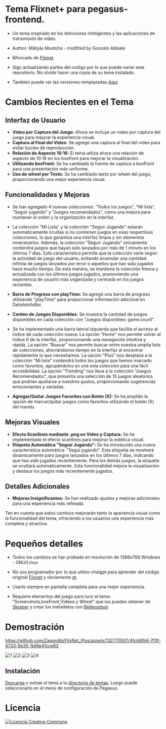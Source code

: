 # Tema Flixnet+ para pegasus-frontend.
 - Un tema inspirado en los televisores inteligentes y las aplicaciones de transmisión de video.
 - Author: Mátyás Mustoha - modified by Gonzalo Abbate
 - Bifurcado de [Flixnet](https://github.com/mmatyas/pegasus-theme-flixnet)



- Sigo actualizando partes del codigo por lo que puede variar este repositorio. No olvide hacer una copia de su tema instalado.
- Tambien puede ver las versiones remplazadas [Aqui](https://www.mediafire.com/folder/wycdtzwa6hdoh/FlixNet_Plus_Versiones)

# Cambios Recientes en el Tema

## Interfaz de Usuario

- **Video por Captura del Juego:** Ahora se incluye un video por captura del juego para mejorar la experiencia visual.
- **Captura al Final del Video:** Se agregó una captura al final del video para evitar bucles de reproducción.
- **Relación de Aspecto 10:16:** El tema utiliza ahora una relación de aspecto de 10:16 en los boxfront para mejorar la visualización.
- **Utilizando boxFront:** Se ha cambiado la fuente de captura a boxFront para una presentación más uniforme.
- **Uso de wheel por Texto:** Se ha cambiado texto por wheel del juego, proporcionando una mejor experiencia visual.

## Funcionalidades y Mejoras

- Se han agregado 4 nuevas colecciones: "Todos los juegos", "Mi lista", "Seguir jugando" y "Juegos recomendados", como una mejora para mantener el orden y la organización en la interfaz.
- La colección "Mi Lista" y la colección "Seguir Jugando" estarán automáticamente ocultas si no contienen juegos en esas respectivas colecciones, lo que garantiza una interfaz limpia y sin elementos innecesarios. Además, la colección "Seguir Jugando" únicamente contendrá juegos que hayan sido lanzados por más de 1 minuto en los últimos 7 días. Esta característica permite que la colección varíe según la actividad de juego del usuario, evitando acumular una cantidad infinita de juegos lanzados por error o aquellos que han sido jugados hace mucho tiempo. De esta manera, se mantiene la colección fresca y actualizada con los últimos juegos jugados, promoviendo una experiencia de usuario más organizada y centrada en los juegos recientes.
- **Barra de Progreso con playTime:** Se agregó una barra de progreso utilizando "playTime" para proporcionar información adicional en DetailsInfoBar.
- **Conteo de Juegos Disponibles:** Se muestra la cantidad de juegos disponibles en cada colección con "Juegos disponibles: game.count".
- Se ha implementado una barra lateral izquierda que facilita el acceso al índice de cada colección nueva:
La opción "Home" nos permite volver al índice 0 de la interfaz, proporcionando una navegación intuitiva y rápida.
La opción "Buscar" nos permite buscar entre nuestra amplia lista de colecciones, ahorrándonos tiempo en la interfaz al encontrar rápidamente lo que necesitamos.
La opción "Plus" nos desplaza a la colección "Mi lista" contendrá todos los juegos que hemos marcado como favoritos, agrupándolos en una sola colección para una fácil accesibilidad.
La opción "Trending" nos lleva a la colección "Juegos Recomendados", que presenta una selección de 15 juegos aleatorios que podrían ajustarse a nuestros gustos, proporcionando sugerencias emocionantes y variadas.


- **Agregar/Quitar Juegos Favoritos con Botón (X):** Se ha añadido la opción de marcar/quitar juegos como favoritos utilizando el botón (X) del mando.

## Mejoras Visuales

- **Efecto Scanlines mediante .png en Video y Captura:** Se ha implementado el efecto scanlines para mejorar la estética visual.
- **Etiqueta Automática "Seguir Jugando":** Se ha introducido una nueva característica automática: "Segui jugando". Esta etiqueta se mostrará dinámicamente para juegos lanzados en los últimos 7 días, indicando que han sido jugados recientemente. Para los demás juegos, la etiqueta se ocultará automáticamente. Esta funcionalidad mejora la visualización y destaca los juegos más recientemente jugados.

## Detalles Adicionales

- **Mejoras Insignificantes:** Se han realizado ajustes y mejoras adicionales para una experiencia más refinada.

Ten en cuenta que estos cambios mejorarán tanto la apariencia visual como la funcionalidad del tema, ofreciendo a los usuarios una experiencia más completa y atractiva.
# Pequeños detalles

- Todos los cambios se han probado en resolución de 1366x768 Windows - GNU/Linux
- No soy programador por lo que utilizo chatgpt para aprender del código original [Flixnet](https://github.com/mmatyas/pegasus-theme-flixnet) y obviamente [qt](https://doc.qt.io/qt-6/gettingstarted.html).

- Usarlo siempre en pantalla completa para una mejor experiencia.
- Requiere elementos del juego para lucir el tema:  "Screenshots,boxFront,Videos y Wheel"  que los puedes obtener de 
[Skraper](https://www.skraper.net/) y crear los metadatos con [Bellerophon](https://github.com/valsou/bellerophon)

# Demostración

https://github.com/ZagonAb/FlixNet_Plus/assets/132770507/4fcb8fb6-7f3f-4733-9e35-1bf6e41cce62

![1](https://github.com/user-attachments/assets/cc4083fa-2c94-4d77-a494-79febfcf32b1)
![2](https://github.com/user-attachments/assets/d214ce54-8c3f-4441-83f0-c0502df1e7f4)
![3](https://github.com/user-attachments/assets/11459dba-8e27-4c60-a7af-7e5e92082f2b)
![4](https://github.com/user-attachments/assets/c6f0a4f1-7bae-4977-8c8c-cca67d182a8c)

## Instalación

[Descarga](https://github.com/ZagonAb/FlixNet_Plus/archive/refs/heads/main.zip) y extrae el tema a tu [directorio de temas](http://pegasus-frontend.org/docs/user-guide/installing-themes). Luego puede seleccionarlo en el menú de configuración de Pegasus.


# Licencia
<a rel="license" href="http://creativecommons.org/licenses/by-nc-sa/4.0/"><img alt="Licencia Creative Commons" style="border-width:0" src="https://i.creativecommons.org/l/by-nc-sa/4.0/88x31.png" /></a><br /><a rel="license" href="http://creativecommons.org/licenses/by-nc-sa/4.0/"></a>
